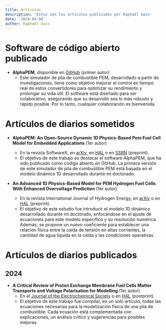 ```yaml
---
title: Artículos
description: 'Estos son los artículos publicados por Raphaël Gass'
date: '2024-04-08'
author: Raphaël Gass
---
```


# Software de código abierto publicado
- **AlphaPEM**, disponible en [GitHub](https://github.com/gassraphael/AlphaPEM) (primer autor)
    - Este simulador de pila de combustible PEM, desarrollado a partir de investigaciones, tiene como objetivo mejorar el control en tiempo real de estos convertidores para optimizar su rendimiento y prolongar su vida útil. El software está diseñado para ser colaborativo, asegurando que su desarrollo sea lo más robusto y rápido posible. Por lo tanto, cualquier colaboración es bienvenida.
    
# Artículos de diarios sometidos
- **AlphaPEM: An Open-Source Dynamic 1D Physics-Based Pem Fuel Cell Model for Embedded Applications** (1er autor)
    - En la revista SoftwareX, en [arXiv](https://doi.org/10.48550/arXiv.2407.12373), en [HAL](https://hal.science/hal-04647829) o en [SSRN](http://ssrn.com/abstract=4946674) (preprint).
    - El objetivo de este trabajo es destacar el software AlphaPEM, que ha sido publicado como código abierto en GitHub. La primera versión de este simulador de pila de combustible PEM está basada en el modelo dinámico 1D desarrollado durante mi doctorado.

- **An Advanced 1D Physics-Based Model for PEM Hydrogen Fuel Cells With Enhanced Overvoltage Prediction** (1er autor)
    - En la revista International Journal of Hydrogen Energy, en [arXiv](https://doi.org/10.48550/arXiv.2404.07508) o en [HAL](https://hal.science/hal-04530852) (preprint).
    - El objetivo de este estudio fue introducir el modelo 1D dinámico desarrollado durante mi doctorado, enfocándose en el ajuste de ecuaciones para este modelo específico y su resolución numérica. Además, se propone un nuevo coeficiente para establecer una relación física entre la caída de tensión en altas corrientes, la cantidad de agua líquida en la celda y las condiciones operativas.
    
# Artículos de diarios publicados
## 2024
- **A Critical Review of Proton Exchange Membrane Fuel Cells Matter Transports and Voltage Polarisation for Modelling** (1er autor)
    - En el [Journal of the Electrochemical Society](https://doi.org/10.1149/1945-7111/ad305a) o en [HAL](https://hal.science/hal-04493419) (postprint).
    - El objetivo de este trabajo fue compilar, en un solo artículo, todas las ecuaciones necesarias para la modelización física de una pila de combustible. Cada ecuación está complementada con explicaciones, un análisis crítico y sugerencias para posibles mejoras.





